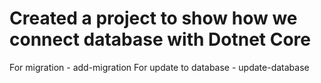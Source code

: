 # Created a project to show how we connect database with Dotnet Core
For migration            -  add-migration
For update to database   -  update-database
